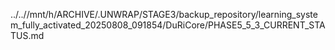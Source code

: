 ../..//mnt/h/ARCHIVE/.UNWRAP/STAGE3/backup_repository/learning_system_fully_activated_20250808_091854/DuRiCore/PHASE5_5_3_CURRENT_STATUS.md